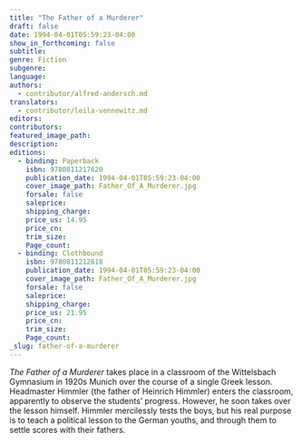 ```yaml
---
title: "The Father of a Murderer"
draft: false
date: 1994-04-01T05:59:23-04:00
show_in_forthcoming: false
subtitle:
genre: Fiction
subgenre:
language:
authors:
  - contributor/alfred-andersch.md
translators:
  - contributor/leila-vennewitz.md
editors:
contributors:
featured_image_path:
description:
editions:
  - binding: Paperback
    isbn: 9780811217620
    publication_date: 1994-04-01T05:59:23-04:00
    cover_image_path: Father_Of_A_Murderer.jpg
    forsale: false
    saleprice:
    shipping_charge:
    price_us: 14.95
    price_cn:
    trim_size:
    Page_count:
  - binding: Clothbound
    isbn: 9780811212618
    publication_date: 1994-04-01T05:59:23-04:00
    cover_image_path: Father_Of_A_Murderer.jpg
    forsale: false
    saleprice:
    shipping_charge:
    price_us: 21.95
    price_cn:
    trim_size:
    Page_count:
_slug: father-of-a-murderer
---
```


_The Father of a Murderer_ takes place in a classroom of the Wittelsbach Gymnasium in 1920s Munich over the course of a single Greek lesson. Headmaster Himmler (the father of Heinrich Himmler) enters the classroom, apparently to observe the students’ progress. However, he soon takes over the lesson himself. Himmler mercilessly tests the boys, but his real purpose is to teach a political lesson to the German youths, and through them to settle scores with their fathers.

